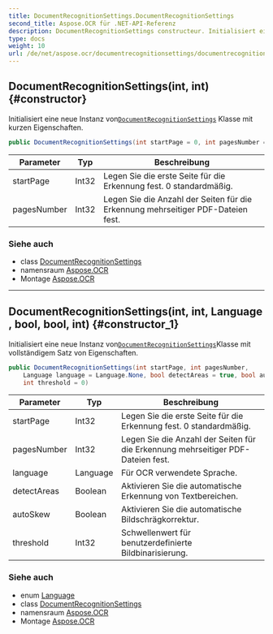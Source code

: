 ```yaml
---
title: DocumentRecognitionSettings.DocumentRecognitionSettings
second_title: Aspose.OCR für .NET-API-Referenz
description: DocumentRecognitionSettings constructeur. Initialisiert eine neue Instanz vonDocumentRecognitionSettings Klasse mit kurzen Eigenschaften.
type: docs
weight: 10
url: /de/net/aspose.ocr/documentrecognitionsettings/documentrecognitionsettings/
---
```

## DocumentRecognitionSettings(int, int) {#constructor}

Initialisiert eine neue Instanz von[`DocumentRecognitionSettings`](../) Klasse mit kurzen Eigenschaften.

```csharp
public DocumentRecognitionSettings(int startPage = 0, int pagesNumber = 1)
```

| Parameter | Typ | Beschreibung |
| --- | --- | --- |
| startPage | Int32 | Legen Sie die erste Seite für die Erkennung fest. 0 standardmäßig. |
| pagesNumber | Int32 | Legen Sie die Anzahl der Seiten für die Erkennung mehrseitiger PDF-Dateien fest. |

### Siehe auch

* class [DocumentRecognitionSettings](../)
* namensraum [Aspose.OCR](../../documentrecognitionsettings/)
* Montage [Aspose.OCR](../../../)

---

## DocumentRecognitionSettings(int, int, Language, bool, bool, int) {#constructor_1}

Initialisiert eine neue Instanz von[`DocumentRecognitionSettings`](../)Klasse mit vollständigem Satz von Eigenschaften.

```csharp
public DocumentRecognitionSettings(int startPage, int pagesNumber, 
    Language language = Language.None, bool detectAreas = true, bool autoSkew = true, 
    int threshold = 0)
```

| Parameter | Typ | Beschreibung |
| --- | --- | --- |
| startPage | Int32 | Legen Sie die erste Seite für die Erkennung fest. 0 standardmäßig. |
| pagesNumber | Int32 | Legen Sie die Anzahl der Seiten für die Erkennung mehrseitiger PDF-Dateien fest. |
| language | Language | Für OCR verwendete Sprache. |
| detectAreas | Boolean | Aktivieren Sie die automatische Erkennung von Textbereichen. |
| autoSkew | Boolean | Aktivieren Sie die automatische Bildschrägkorrektur. |
| threshold | Int32 | Schwellenwert für benutzerdefinierte Bildbinarisierung. |

### Siehe auch

* enum [Language](../../language/)
* class [DocumentRecognitionSettings](../)
* namensraum [Aspose.OCR](../../documentrecognitionsettings/)
* Montage [Aspose.OCR](../../../)


